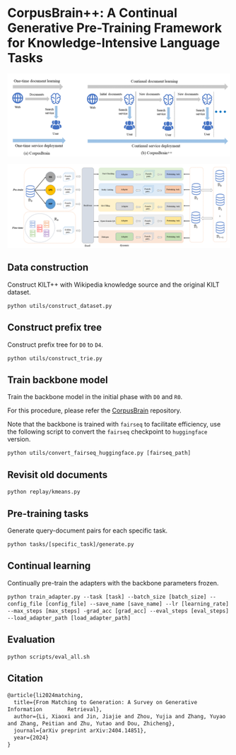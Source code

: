 # CorpusBrain++: A Continual Generative Pre-Training Framework for Knowledge-Intensive Language Tasks

![illustration](./assets/illustration.png)

![model](./assets/model.png)

## Data construction

Construct KILT++ with Wikipedia knowledge source and the original KILT dataset.

```
python utils/construct_dataset.py
```

## Construct prefix tree

Construct prefix tree for `D0` to `D4`.

```
python utils/construct_trie.py
```

## Train backbone model

Train the backbone model in the initial phase with `D0` and `R0`. 

For this procedure, please refer the [CorpusBrain](https://github.com/ict-bigdatalab/CorpusBrain.git) repository. 

Note that the backbone is trained with `fairseq` to facilitate efficiency, use the following script to convert the `fairseq` checkpoint to `huggingface` version.

```
python utils/convert_fairseq_huggingface.py [fairseq_path]
```

## Revisit old documents

```
python replay/kmeans.py
```

## Pre-training tasks

Generate query-document pairs for each specific task.

```
python tasks/[specific_task]/generate.py
```

## Continual learning

Continually pre-train the adapters with the backbone parameters frozen.

```
python train_adapter.py --task [task] --batch_size [batch_size] --config_file [config_file] --save_name [save_name] --lr [learning_rate] --max_steps [max_steps] -grad_acc [grad_acc] --eval_steps [eval_steps] --load_adapter_path [load_adapter_path] 
```

## Evaluation

```
python scripts/eval_all.sh
```

## Citation

```
@article{li2024matching,
  title={From Matching to Generation: A Survey on Generative Information 	    Retrieval},
  author={Li, Xiaoxi and Jin, Jiajie and Zhou, Yujia and Zhang, Yuyao and Zhang, Peitian and Zhu, Yutao and Dou, Zhicheng},
  journal={arXiv preprint arXiv:2404.14851},
  year={2024}
}
```

